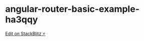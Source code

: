 # angular-router-basic-example-ha3qqy

[Edit on StackBlitz ⚡️](https://stackblitz.com/edit/angular-router-basic-example-ha3qqy)